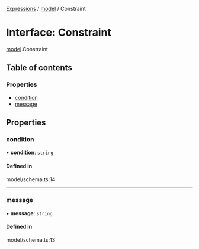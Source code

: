 [Expressions](../README.md) / [model](../modules/model.md) / Constraint

# Interface: Constraint

[model](../modules/model.md).Constraint

## Table of contents

### Properties

- [condition](model.Constraint.md#condition)
- [message](model.Constraint.md#message)

## Properties

### condition

• **condition**: `string`

#### Defined in

model/schema.ts:14

___

### message

• **message**: `string`

#### Defined in

model/schema.ts:13
